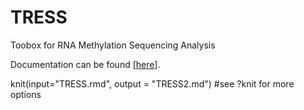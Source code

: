 # TRESS
Toobox for RNA Methylation Sequencing Analysis

Documentation can be found [[here]]( https://github.com/ZhenxingGuo0015/TRESS/blob/main/TRESS.md).

knit(input="TRESS.rmd", output = "TRESS2.md") #see ?knit for more options
